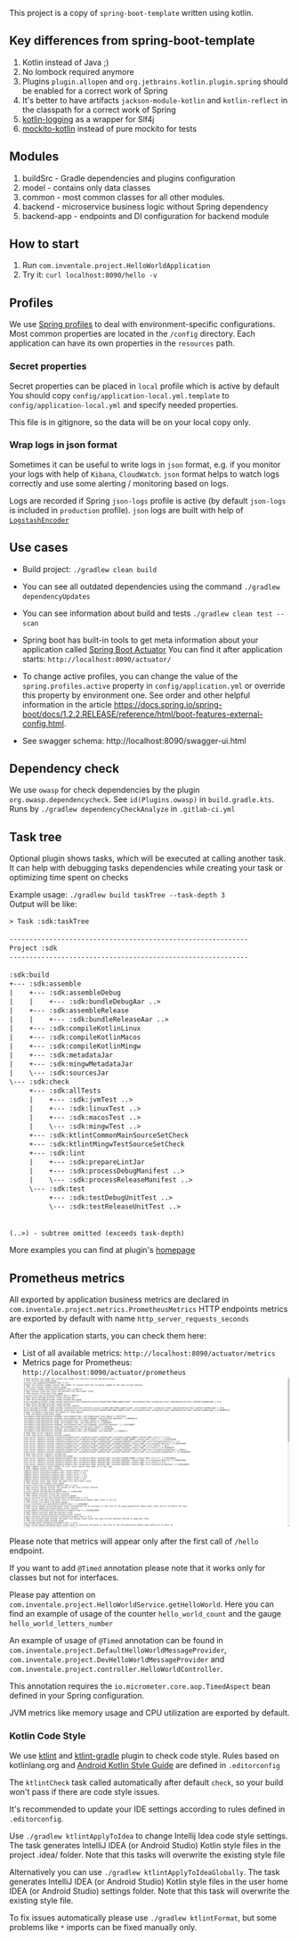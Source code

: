 This project is a copy of `spring-boot-template` written using kotlin.

## Key differences from spring-boot-template
1) Kotlin instead of Java ;)
2) No lombock required anymore
3) Plugins `plugin.allopen` and `org.jetbrains.kotlin.plugin.spring` should be enabled for a correct work of Spring
4) It's better to have artifacts `jackson-module-kotlin` and `kotlin-reflect` in the classpath for a correct work of Spring
5) [kotlin-logging](https://github.com/MicroUtils/kotlin-logging) as a wrapper for Slf4j
6) [mockito-kotlin](https://github.com/nhaarman/mockito-kotlin) instead of pure mockito for tests

## Modules

1) buildSrc - Gradle dependencies and plugins configuration
2) model - contains only data classes
3) common - most common classes for all other modules.
4) backend - microservice business logic without Spring dependency 
5) backend-app - endpoints and DI configuration for backend module


## How to start

1) Run `com.inventale.project.HelloWorldApplication`
2) Try it: `curl localhost:8090/hello -v`

## Profiles

We use [Spring profiles](https://docs.spring.io/spring-boot/docs/current/reference/html/spring-boot-features.html#boot-features-profiles)
to deal with environment-specific configurations.
Most common properties are located in the `/config` directory.
Each application can have its own properties in the `resources` path.

### Secret properties

Secret properties can be placed in `local` profile which is active by default
You should copy `config/application-local.yml.template` to `config/application-local.yml`
and specify needed properties.

This file is in gitignore, so the data will be on your local copy only.

### Wrap logs in json format

Sometimes it can be useful to write logs in `json` format, e.g. if you monitor your logs with help of `Kibana`, `CloudWatch`.
`json` format helps to watch logs correctly and use some alerting / monitoring based on logs. 

Logs are recorded if Spring `json-logs` profile is active (by default `json-logs` is included in `production` profile).
`json` logs are built with help of [`LogstashEncoder`](https://github.com/logstash/logstash-logback-encoder)   


## Use cases
* Build project: `./gradlew clean build`

* You can see all outdated dependencies using the command `./gradlew dependencyUpdates`

* You can see information about build and tests `./gradlew clean test --scan`

* Spring boot has built-in tools to get meta information about your application
called [Spring Boot Actuator](https://docs.spring.io/spring-boot/docs/current/reference/html/production-ready-features.html)
You can find it after application starts: `http://localhost:8090/actuator/`

* To change active profiles, you can change the value of the `spring.profiles.active` property in `config/application.yml`
or override this property by environment one. See order and other helpful information in the article https://docs.spring.io/spring-boot/docs/1.2.2.RELEASE/reference/html/boot-features-external-config.html.

* See swagger schema: http://localhost:8090/swagger-ui.html

## Dependency check

We use `owasp` for check dependencies by the plugin `org.owasp.dependencycheck`.
See `id(Plugins.owasp)` in `build.gradle.kts`. Runs by `./gradlew dependencyCheckAnalyze` in `.gitlab-ci.yml`


## Task tree
Optional plugin shows tasks, which will be executed at calling another task. It can help with debugging tasks dependencies while creating your task or optimizing time spent on checks

Example usage: `./gradlew build taskTree --task-depth 3`  
Output will be like:
```
> Task :sdk:taskTree

------------------------------------------------------------
Project :sdk
------------------------------------------------------------

:sdk:build
+--- :sdk:assemble
|    +--- :sdk:assembleDebug
|    |    +--- :sdk:bundleDebugAar ..>
|    +--- :sdk:assembleRelease
|    |    +--- :sdk:bundleReleaseAar ..>
|    +--- :sdk:compileKotlinLinux
|    +--- :sdk:compileKotlinMacos
|    +--- :sdk:compileKotlinMingw
|    +--- :sdk:metadataJar
|    +--- :sdk:mingwMetadataJar
|    \--- :sdk:sourcesJar
\--- :sdk:check
     +--- :sdk:allTests
     |    +--- :sdk:jvmTest ..>
     |    +--- :sdk:linuxTest ..>
     |    +--- :sdk:macosTest ..>
     |    \--- :sdk:mingwTest ..>
     +--- :sdk:ktlintCommonMainSourceSetCheck
     +--- :sdk:ktlintMingwTestSourceSetCheck
     +--- :sdk:lint
     |    +--- :sdk:prepareLintJar
     |    +--- :sdk:processDebugManifest ..>
     |    \--- :sdk:processReleaseManifest ..>
     \--- :sdk:test
          +--- :sdk:testDebugUnitTest ..>
          \--- :sdk:testReleaseUnitTest ..>


(..>) - subtree omitted (exceeds task-depth)
```

More examples you can find at plugin's [homepage](https://github.com/dorongold/gradle-task-tree)

## Prometheus metrics

All exported by application business metrics are declared in `com.inventale.project.metrics.PrometheusMetrics`
HTTP endpoints metrics are exported by default with name `http_server_requests_seconds` 

After the application starts, you can check them here:
* List of all available metrics: `http://localhost:8090/actuator/metrics`
* Metrics page for Prometheus: `http://localhost:8090/actuator/prometheus`
![](resources/prometheus_metrics.png)

Please note that metrics will appear only after the first call of `/hello` endpoint.

If you want to add `@Timed` annotation please note that it works only for classes but not for interfaces. 

Please pay attention on `com.inventale.project.HelloWorldService.getHelloWorld`.
Here you can find an example of usage of the counter `hello_world_count` and the gauge `hello_world_letters_number`

An example of usage of `@Timed` annotation can be found in `com.inventale.project.DefaultHelloWorldMessageProvider`,
`com.inventale.project.DevHelloWorldMessageProvider` and `com.inventale.project.controller.HelloWorldController`.

This annotation requires the `io.micrometer.core.aop.TimedAspect` bean defined in your Spring configuration.

JVM metrics like memory usage and CPU utilization are exported by default.

### Kotlin Code Style

We use [ktlint](https://github.com/pinterest/ktlint) and [ktlint-gradle](https://github.com/jlleitschuh/ktlint-gradle) 
plugin to check code style.
Rules based on kotlinlang.org and [Android Kotlin Style Guide](https://developer.android.com/kotlin/style-guide) are defined in `.editorconfig`

The `ktlintCheck` task called automatically after default `check`, so your build won't pass if there are code style issues.

It's recommended to update your IDE settings according to rules defined in `.editorconfig`.

Use `./gradlew ktlintApplyToIdea` to change Intellij Idea code style settings.
The task generates IntelliJ IDEA (or Android Studio) Kotlin style files in the project .idea/ folder. Note that this tasks will overwrite the existing style file

Alternatively you can use `./gradlew ktlintApplyToIdeaGlobally`. 
The task generates IntelliJ IDEA (or Android Studio) Kotlin style files in the user home IDEA (or Android Studio) settings folder. 
Note that this task will overwrite the existing style file.

To fix issues automatically please use `./gradlew ktlintFormat`, but some problems like `*` imports can be fixed manually only.
